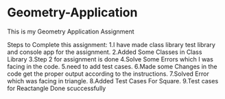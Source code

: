 # Geometry-Application
This is my Geometry Application Assignment

Steps to Complete this assignment:
1.I have made class library test library and console app for the assignment.
2.Added Some Classes in Class Library
3.Step 2 for assignment is done
4.Solve Some Errors which I was facing in the code.
5.need to add test cases.
6.Made some Changes in the code get the proper output according to the instructions.
7.Solved Error which was facing in triangle.
8.Added Test Cases For Square.
9.Test cases for Reactangle Done scuccessfully